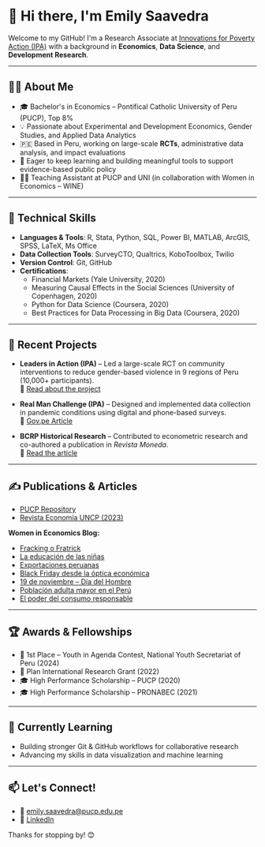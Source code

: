 # 👋 Hi there, I'm Emily Saavedra

Welcome to my GitHub! I'm a Research Associate at [Innovations for Poverty Action (IPA)](https://www.poverty-action.org/) with a background in **Economics**, **Data Science**, and **Development Research**.

---

## 👩‍💻 About Me

- 🎓 Bachelor's in Economics – Pontifical Catholic University of Peru (PUCP), Top 8%
- 💡 Passionate about Experimental and Development Economics, Gender Studies, and Applied Data Analytics
- 🇵🇪 Based in Peru, working on large-scale **RCTs**, administrative data analysis, and impact evaluations
- 🧠 Eager to keep learning and building meaningful tools to support evidence-based public policy
- 👩‍🏫 Teaching Assistant at PUCP and UNI (in collaboration with Women in Economics – WINE)

---

## 🔧 Technical Skills

- **Languages & Tools**: R, Stata, Python, SQL, Power BI, MATLAB, ArcGIS, SPSS, LaTeX, Ms Office
- **Data Collection Tools**: SurveyCTO, Qualtrics, KoboToolbox, Twilio
- **Version Control**: Git, GitHub
- **Certifications**:
  - Financial Markets (Yale University, 2020)
  - Measuring Causal Effects in the Social Sciences (University of Copenhagen, 2020)
  - Python for Data Science (Coursera, 2020)
  - Best Practices for Data Processing in Big Data (Coursera, 2020)

---

## 🧪 Recent Projects

- **Leaders in Action (IPA)** – Led a large-scale RCT on community interventions to reduce gender-based violence in 9 regions of Peru (10,000+ participants).  
  📄 [Read about the project](https://poverty-action.org/study/training-local-leaders-prevent-gender-based-violence-peru)

- **Real Man Challenge (IPA)** – Designed and implemented data collection in pandemic conditions using digital and phone-based surveys.  
  📰 [Gov.pe Article](https://www.gob.pe/institucion/warmi%C3%B1an/noticias/1014145-mimp-presento-resultados-de-estudio-hablemos-entre-patas-contra-la-violencia-de-generoy)

- **BCRP Historical Research** – Contributed to econometric research and co-authored a publication in *Revista Moneda*.  
  📘 [Read the article](https://www.bcrp.gob.pe/docs/Publicaciones/Revista-Moneda/moneda-186/moneda-186-10.pdf)

---

## ✍️ Publications & Articles

- [PUCP Repository](https://repositorio.pucp.edu.pe/items/9e569b8e-0580-4bc5-b085-26e1c756c737)
- [Revista Economía UNCP (2023)](https://economia.uncp.edu.pe/wp-content/uploads/2023/12/REVISTA-29_.pdf)

**Women in Economics Blog:**
- [Fracking o Fratrick](https://womenineconomicsperu.blogspot.com/2021/10/fracking-o-fratrick.html)
- [La educación de las niñas](https://womenineconomicsperu.blogspot.com/2021/09/la-educacion-de-las-ninas-la-mejor.html)
- [Exportaciones peruanas](https://womenineconomicsperu.blogspot.com/2022/01/exportaciones-peruanas-por.html)
- [Black Friday desde la óptica económica](https://womenineconomicsperu.blogspot.com/2021/11/el-black-friday-desde-la-optica-de-la.html)
- [19 de noviembre – Día del Hombre](https://womenineconomicsperu.blogspot.com/2021/11/19-de-noviembre-el-gran-grito-mundial.html)
- [Población adulta mayor en el Perú](https://womenineconomicsperu.blogspot.com/2022/02/estado-de-la-poblacion-adulta-mayor-en.html)
- [El poder del consumo responsable](https://womenineconomicsperu.blogspot.com/2021/11/no-subestimemos-el-poder-del.html)

---

## 🏆 Awards & Fellowships

- 🥇 1st Place – Youth in Agenda Contest, National Youth Secretariat of Peru (2024)
- 📘 Plan International Research Grant (2022)
- 🎓 High Performance Scholarship – PUCP (2020)
- 🎓 High Performance Scholarship – PRONABEC (2021)

---

## 🌱 Currently Learning

- Building stronger Git & GitHub workflows for collaborative research
- Advancing my skills in data visualization and machine learning

---

## 📫 Let's Connect!

- 📧 emily.saavedra@pucp.edu.pe  
- 💼 [LinkedIn](https://www.linkedin.com/in/emily-saave-dra/)

Thanks for stopping by! 😊

